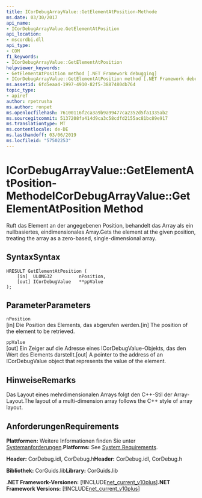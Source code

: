 ```yaml
---
title: ICorDebugArrayValue::GetElementAtPosition-Methode
ms.date: 03/30/2017
api_name:
- ICorDebugArrayValue.GetElementAtPosition
api_location:
- mscordbi.dll
api_type:
- COM
f1_keywords:
- ICorDebugArrayValue::GetElementAtPosition
helpviewer_keywords:
- GetElementAtPosition method [.NET Framework debugging]
- ICorDebugArrayValue::GetElementAtPosition method [.NET Framework debugging]
ms.assetid: 6fd5eaa4-1997-4910-82f5-3887480db764
topic_type:
- apiref
author: rpetrusha
ms.author: ronpet
ms.openlocfilehash: 76100116f2ca3a9b9a99477ca2352d5fa1335ab2
ms.sourcegitcommit: 5137208fa414d9ca3c58cdfd2155ac81bc89e917
ms.translationtype: MT
ms.contentlocale: de-DE
ms.lasthandoff: 03/06/2019
ms.locfileid: "57502253"
---
```

# <a name="icordebugarrayvaluegetelementatposition-method"></a><span data-ttu-id="d74dd-102">ICorDebugArrayValue::GetElementAtPosition-Methode</span><span class="sxs-lookup"><span data-stu-id="d74dd-102">ICorDebugArrayValue::GetElementAtPosition Method</span></span>
<span data-ttu-id="d74dd-103">Ruft das Element an der angegebenen Position, behandelt das Array als ein nullbasiertes, eindimensionales Array.</span><span class="sxs-lookup"><span data-stu-id="d74dd-103">Gets the element at the given position, treating the array as a zero-based, single-dimensional array.</span></span>  
  
## <a name="syntax"></a><span data-ttu-id="d74dd-104">Syntax</span><span class="sxs-lookup"><span data-stu-id="d74dd-104">Syntax</span></span>  
  
```  
HRESULT GetElementAtPosition (  
    [in]  ULONG32          nPosition,  
    [out] ICorDebugValue   **ppValue  
);  
```  
  
## <a name="parameters"></a><span data-ttu-id="d74dd-105">Parameter</span><span class="sxs-lookup"><span data-stu-id="d74dd-105">Parameters</span></span>  
 `nPosition`  
 <span data-ttu-id="d74dd-106">[in] Die Position des Elements, das abgerufen werden.</span><span class="sxs-lookup"><span data-stu-id="d74dd-106">[in] The position of the element to be retrieved.</span></span>  
  
 `ppValue`  
 <span data-ttu-id="d74dd-107">[out] Ein Zeiger auf die Adresse eines ICorDebugValue-Objekts, das den Wert des Elements darstellt.</span><span class="sxs-lookup"><span data-stu-id="d74dd-107">[out] A pointer to the address of an ICorDebugValue object that represents the value of the element.</span></span>  
  
## <a name="remarks"></a><span data-ttu-id="d74dd-108">Hinweise</span><span class="sxs-lookup"><span data-stu-id="d74dd-108">Remarks</span></span>  
 <span data-ttu-id="d74dd-109">Das Layout eines mehrdimensionalen Arrays folgt den C++-Stil der Array-Layout.</span><span class="sxs-lookup"><span data-stu-id="d74dd-109">The layout of a multi-dimension array follows the C++ style of array layout.</span></span>  
  
## <a name="requirements"></a><span data-ttu-id="d74dd-110">Anforderungen</span><span class="sxs-lookup"><span data-stu-id="d74dd-110">Requirements</span></span>  
 <span data-ttu-id="d74dd-111">**Plattformen:** Weitere Informationen finden Sie unter [Systemanforderungen](../../../../docs/framework/get-started/system-requirements.md).</span><span class="sxs-lookup"><span data-stu-id="d74dd-111">**Platforms:** See [System Requirements](../../../../docs/framework/get-started/system-requirements.md).</span></span>  
  
 <span data-ttu-id="d74dd-112">**Header:** CorDebug.idl, CorDebug.h</span><span class="sxs-lookup"><span data-stu-id="d74dd-112">**Header:** CorDebug.idl, CorDebug.h</span></span>  
  
 <span data-ttu-id="d74dd-113">**Bibliothek:** CorGuids.lib</span><span class="sxs-lookup"><span data-stu-id="d74dd-113">**Library:** CorGuids.lib</span></span>  
  
 <span data-ttu-id="d74dd-114">**.NET Framework-Versionen:** [!INCLUDE[net_current_v10plus](../../../../includes/net-current-v10plus-md.md)]</span><span class="sxs-lookup"><span data-stu-id="d74dd-114">**.NET Framework Versions:** [!INCLUDE[net_current_v10plus](../../../../includes/net-current-v10plus-md.md)]</span></span>
